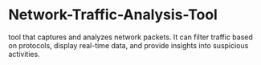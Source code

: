 # Network-Traffic-Analysis-Tool
tool that captures and analyzes network packets. It can filter traffic based on protocols, display real-time data, and provide insights into suspicious activities.
